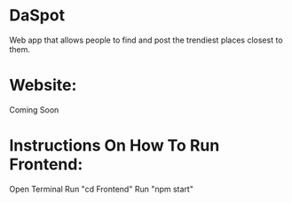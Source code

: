 # DaSpot
Web app that allows people to find and post the trendiest places closest to them.

# Website:
Coming Soon

# Instructions On How To Run Frontend:
Open Terminal
Run "cd Frontend"
Run "npm start"